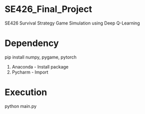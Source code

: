 # SE426_Final_Project
SE426 Survival Strategy Game Simulation using Deep Q-Learning

# Dependency

pip install numpy, pygame, pytorch

1. Anaconda - Install package
2. Pycharm - Import


# Execution

python main.py
